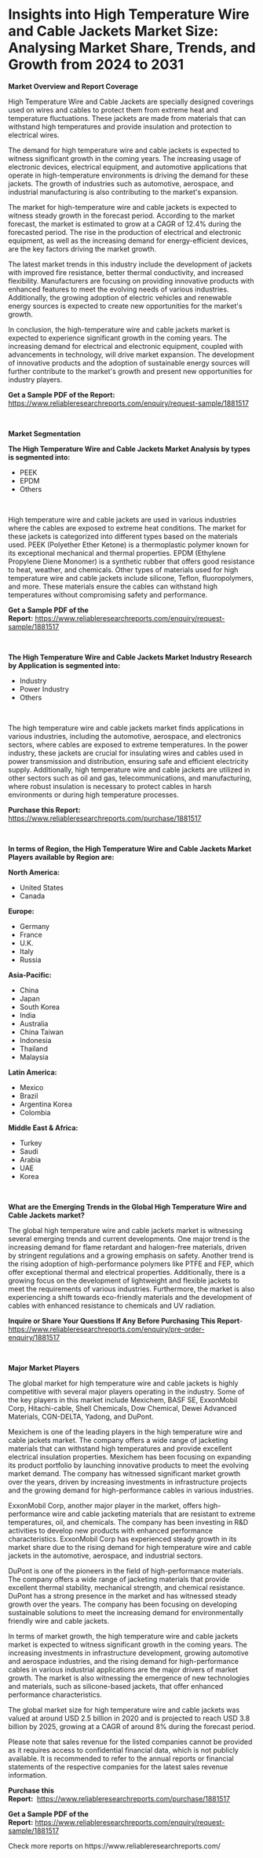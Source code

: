 <p><h1>Insights into High Temperature Wire and Cable Jackets Market Size: Analysing Market Share, Trends, and Growth from 2024 to 2031</h1></p><p><strong>Market Overview and Report Coverage</strong></p>
<p><p>High Temperature Wire and Cable Jackets are specially designed coverings used on wires and cables to protect them from extreme heat and temperature fluctuations. These jackets are made from materials that can withstand high temperatures and provide insulation and protection to electrical wires.</p><p>The demand for high temperature wire and cable jackets is expected to witness significant growth in the coming years. The increasing usage of electronic devices, electrical equipment, and automotive applications that operate in high-temperature environments is driving the demand for these jackets. The growth of industries such as automotive, aerospace, and industrial manufacturing is also contributing to the market's expansion.</p><p>The market for high-temperature wire and cable jackets is expected to witness steady growth in the forecast period. According to the market forecast, the market is estimated to grow at a CAGR of 12.4% during the forecasted period. The rise in the production of electrical and electronic equipment, as well as the increasing demand for energy-efficient devices, are the key factors driving the market growth.</p><p>The latest market trends in this industry include the development of jackets with improved fire resistance, better thermal conductivity, and increased flexibility. Manufacturers are focusing on providing innovative products with enhanced features to meet the evolving needs of various industries. Additionally, the growing adoption of electric vehicles and renewable energy sources is expected to create new opportunities for the market's growth.</p><p>In conclusion, the high-temperature wire and cable jackets market is expected to experience significant growth in the coming years. The increasing demand for electrical and electronic equipment, coupled with advancements in technology, will drive market expansion. The development of innovative products and the adoption of sustainable energy sources will further contribute to the market's growth and present new opportunities for industry players.</p></p>
<p><strong>Get a Sample PDF of the Report:</strong> <a href="https://www.reliableresearchreports.com/enquiry/request-sample/1881517">https://www.reliableresearchreports.com/enquiry/request-sample/1881517</a></p>
<p>&nbsp;</p>
<p><strong>Market Segmentation</strong></p>
<p><strong>The High Temperature Wire and Cable Jackets Market Analysis by types is segmented into:</strong></p>
<p><ul><li>PEEK</li><li>EPDM</li><li>Others</li></ul></p>
<p>&nbsp;</p>
<p><p>High temperature wire and cable jackets are used in various industries where the cables are exposed to extreme heat conditions. The market for these jackets is categorized into different types based on the materials used. PEEK (Polyether Ether Ketone) is a thermoplastic polymer known for its exceptional mechanical and thermal properties. EPDM (Ethylene Propylene Diene Monomer) is a synthetic rubber that offers good resistance to heat, weather, and chemicals. Other types of materials used for high temperature wire and cable jackets include silicone, Teflon, fluoropolymers, and more. These materials ensure the cables can withstand high temperatures without compromising safety and performance.</p></p>
<p><strong>Get a Sample PDF of the Report:</strong>&nbsp;<a href="https://www.reliableresearchreports.com/enquiry/request-sample/1881517">https://www.reliableresearchreports.com/enquiry/request-sample/1881517</a></p>
<p>&nbsp;</p>
<p><strong>The High Temperature Wire and Cable Jackets Market Industry Research by Application is segmented into:</strong></p>
<p><ul><li>Industry</li><li>Power Industry</li><li>Others</li></ul></p>
<p>&nbsp;</p>
<p><p>The high temperature wire and cable jackets market finds applications in various industries, including the automotive, aerospace, and electronics sectors, where cables are exposed to extreme temperatures. In the power industry, these jackets are crucial for insulating wires and cables used in power transmission and distribution, ensuring safe and efficient electricity supply. Additionally, high temperature wire and cable jackets are utilized in other sectors such as oil and gas, telecommunications, and manufacturing, where robust insulation is necessary to protect cables in harsh environments or during high temperature processes.</p></p>
<p><strong>Purchase this Report:</strong>&nbsp; <a href="https://www.reliableresearchreports.com/purchase/1881517">https://www.reliableresearchreports.com/purchase/1881517</a></p>
<p>&nbsp;</p>
<p><strong>In terms of Region, the High Temperature Wire and Cable Jackets Market Players available by Region are:</strong></p>
<p>
    <p> <strong> North America: </strong>
        <ul>
            <li>United States</li>
            <li>Canada</li>
        </ul>
        </p> 
    <p> <strong> Europe: </strong>
        <ul>
            <li>Germany</li>
            <li>France</li>
            <li>U.K.</li>
            <li>Italy</li>
            <li>Russia</li>
        </ul>
        </p> 
    <p> <strong> Asia-Pacific: </strong>
        <ul>
            <li>China</li>
            <li>Japan</li>
            <li>South Korea</li>
            <li>India</li>
            <li>Australia</li>
            <li>China Taiwan</li>
            <li>Indonesia</li>
            <li>Thailand</li>
            <li>Malaysia</li>
        </ul>
        </p> 
    <p> <strong> Latin America: </strong>
        <ul>
            <li>Mexico</li>
            <li>Brazil</li>
            <li>Argentina Korea</li>
            <li>Colombia</li>
        </ul>
        </p> 
    <p> <strong> Middle East & Africa: </strong>
        <ul>
            <li>Turkey</li>
            <li>Saudi</li>
            <li>Arabia</li>
            <li>UAE</li>
            <li>Korea</li>
        </ul>
    </p>
    </p>
<p>&nbsp;</p>
<p><strong>What are the Emerging Trends in the Global High Temperature Wire and Cable Jackets market?</strong></p>
<p><p>The global high temperature wire and cable jackets market is witnessing several emerging trends and current developments. One major trend is the increasing demand for flame retardant and halogen-free materials, driven by stringent regulations and a growing emphasis on safety. Another trend is the rising adoption of high-performance polymers like PTFE and FEP, which offer exceptional thermal and electrical properties. Additionally, there is a growing focus on the development of lightweight and flexible jackets to meet the requirements of various industries. Furthermore, the market is also experiencing a shift towards eco-friendly materials and the development of cables with enhanced resistance to chemicals and UV radiation.</p></p>
<p><strong>Inquire or Share Your Questions If Any Before Purchasing This Report</strong>- <a href="https://www.reliableresearchreports.com/enquiry/pre-order-enquiry/1881517">https://www.reliableresearchreports.com/enquiry/pre-order-enquiry/1881517</a></p>
<p>&nbsp;</p>
<p><strong>Major Market Players</strong></p>
<p><p>The global market for high temperature wire and cable jackets is highly competitive with several major players operating in the industry. Some of the key players in this market include Mexichem, BASF SE, ExxonMobil Corp, Hitachi-cable, Shell Chemicals, Dow Chemical, Dewei Advanced Materials, CGN-DELTA, Yadong, and DuPont.</p><p>Mexichem is one of the leading players in the high temperature wire and cable jackets market. The company offers a wide range of jacketing materials that can withstand high temperatures and provide excellent electrical insulation properties. Mexichem has been focusing on expanding its product portfolio by launching innovative products to meet the evolving market demand. The company has witnessed significant market growth over the years, driven by increasing investments in infrastructure projects and the growing demand for high-performance cables in various industries.</p><p>ExxonMobil Corp, another major player in the market, offers high-performance wire and cable jacketing materials that are resistant to extreme temperatures, oil, and chemicals. The company has been investing in R&D activities to develop new products with enhanced performance characteristics. ExxonMobil Corp has experienced steady growth in its market share due to the rising demand for high temperature wire and cable jackets in the automotive, aerospace, and industrial sectors.</p><p>DuPont is one of the pioneers in the field of high-performance materials. The company offers a wide range of jacketing materials that provide excellent thermal stability, mechanical strength, and chemical resistance. DuPont has a strong presence in the market and has witnessed steady growth over the years. The company has been focusing on developing sustainable solutions to meet the increasing demand for environmentally friendly wire and cable jackets.</p><p>In terms of market growth, the high temperature wire and cable jackets market is expected to witness significant growth in the coming years. The increasing investments in infrastructure development, growing automotive and aerospace industries, and the rising demand for high-performance cables in various industrial applications are the major drivers of market growth. The market is also witnessing the emergence of new technologies and materials, such as silicone-based jackets, that offer enhanced performance characteristics.</p><p>The global market size for high temperature wire and cable jackets was valued at around USD 2.5 billion in 2020 and is projected to reach USD 3.8 billion by 2025, growing at a CAGR of around 8% during the forecast period.</p><p>Please note that sales revenue for the listed companies cannot be provided as it requires access to confidential financial data, which is not publicly available. It is recommended to refer to the annual reports or financial statements of the respective companies for the latest sales revenue information.</p></p>
<p><strong>Purchase this Report:</strong>&nbsp;&nbsp;<a href="https://www.reliableresearchreports.com/purchase/1881517">https://www.reliableresearchreports.com/purchase/1881517</a></p>
<p></p>
<p><strong>Get a Sample PDF of the Report:</strong>&nbsp;<a href="https://www.reliableresearchreports.com/enquiry/request-sample/1881517">https://www.reliableresearchreports.com/enquiry/request-sample/1881517</a></p>
<p>Check more reports on https://www.reliableresearchreports.com/</p>